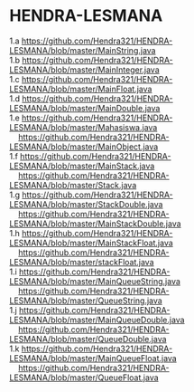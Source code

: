 # HENDRA-LESMANA<br />
1.a https://github.com/Hendra321/HENDRA-LESMANA/blob/master/MainString.java<br />
1.b https://github.com/Hendra321/HENDRA-LESMANA/blob/master/MainInteger.java<br />
1.c https://github.com/Hendra321/HENDRA-LESMANA/blob/master/MainFloat.java<br />
1.d https://github.com/Hendra321/HENDRA-LESMANA/blob/master/MainDouble.java<br />
1.e https://github.com/Hendra321/HENDRA-LESMANA/blob/master/Mahasiswa.java<br />
&nbsp; &nbsp; https://github.com/Hendra321/HENDRA-LESMANA/blob/master/MainObject.java<br />
1.f https://github.com/Hendra321/HENDRA-LESMANA/blob/master/MainStack.java<br />
&nbsp; &nbsp; https://github.com/Hendra321/HENDRA-LESMANA/blob/master/Stack.java<br />
1.g https://github.com/Hendra321/HENDRA-LESMANA/blob/master/StackDouble.java<br />
&nbsp; &nbsp; https://github.com/Hendra321/HENDRA-LESMANA/blob/master/MainStackDouble.java<br />
1.h https://github.com/Hendra321/HENDRA-LESMANA/blob/master/MainStackFloat.java<br />
&nbsp; &nbsp; https://github.com/Hendra321/HENDRA-LESMANA/blob/master/stackFloat.java<br />
1.i https://github.com/Hendra321/HENDRA-LESMANA/blob/master/MainQueueString.java<br />
&nbsp; &nbsp; https://github.com/Hendra321/HENDRA-LESMANA/blob/master/QueueString.java<br />
1.j https://github.com/Hendra321/HENDRA-LESMANA/blob/master/MainQueueDouble.java<br />
&nbsp; &nbsp; https://github.com/Hendra321/HENDRA-LESMANA/blob/master/QueueDouble.java<br />
1.k https://github.com/Hendra321/HENDRA-LESMANA/blob/master/MainQueueFloat.java<br />
&nbsp; &nbsp; https://github.com/Hendra321/HENDRA-LESMANA/blob/master/QueueFloat.java<br />
<br />
